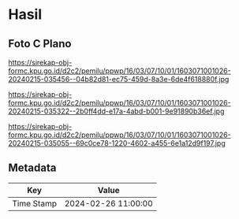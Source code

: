 # Hasil

## Foto C Plano

https://sirekap-obj-formc.kpu.go.id/d2c2/pemilu/ppwp/16/03/07/10/01/1603071001026-20240215-035456--04b82d81-ec75-459d-8a3e-6de4f618880f.jpg

https://sirekap-obj-formc.kpu.go.id/d2c2/pemilu/ppwp/16/03/07/10/01/1603071001026-20240215-035322--2b0ff4dd-e17a-4abd-b001-9e91890b36ef.jpg

https://sirekap-obj-formc.kpu.go.id/d2c2/pemilu/ppwp/16/03/07/10/01/1603071001026-20240215-035055--69c0ce78-1220-4602-a455-6e1a12d9f197.jpg


## Metadata

| Key        | Value               |
| ---------- | ------------------- |
| Time Stamp | 2024-02-26 11:00:00 |




